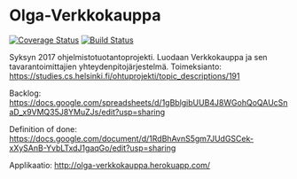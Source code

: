# Olga-Verkkokauppa
[![Coverage Status](https://coveralls.io/repos/github/Team-Olga/Olga-Verkkokauppa/badge.svg?branch=master)](https://coveralls.io/github/Team-Olga/Olga-Verkkokauppa?branch=master)
[![Build Status](https://travis-ci.org/Team-Olga/Olga-Verkkokauppa.svg?branch=master)](https://travis-ci.org/Team-Olga/Olga-Verkkokauppa)

Syksyn 2017 ohjelmistotuotantoprojekti. Luodaan Verkkokauppa ja sen tavarantoimittajien yhteydenpitojärjestelmä.
Toimeksianto: https://studies.cs.helsinki.fi/ohtuprojekti/topic_descriptions/191

Backlog: https://docs.google.com/spreadsheets/d/1gBblgibUUB4J8WGohQoQAUcSnaD_x9VMQ35J8YMuZJs/edit?usp=sharing

Definition of done: https://docs.google.com/document/d/1RdBhAvnS5gm7JUdGSCek-xXySAnB-YvbLTxdJ1gaqGo/edit?usp=sharing

Applikaatio: http://olga-verkkokauppa.herokuapp.com/
